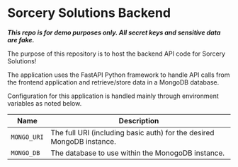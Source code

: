 # Sorcery Solutions Backend

**_This repo is for demo purposes only. All secret keys and sensitive data are fake._**

The purpose of this repository is to host the backend API code for Sorcery Solutions!

The application uses the FastAPI Python framework to handle API calls from the frontend application and retrieve/store data in a MongoDB database.

Configuration for this application is handled mainly through environment variables as noted below.

| Name        | Description                                                           |
| ----------- | --------------------------------------------------------------------- |
| `MONGO_URI` | The full URI (including basic auth) for the desired MongoDB instance. |
| `MONGO_DB`  | The database to use within the MonogoDB instance.                     |
